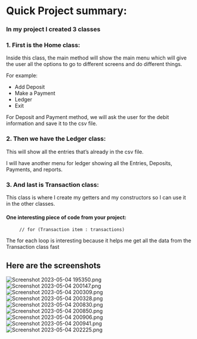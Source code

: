 # Quick Project summary:

### In my project I created 3 classes
### 1. First is the Home class:
Inside this class, the main method will show the main menu which will give the user all the options to go to different screens and do different things.

For example: 
- Add Deposit 
- Make a Payment 
- Ledger
-  Exit

For Deposit and Payment method, we will ask the user for the debit information and save it to the csv file.

### 2. Then we have the Ledger class:

This will show all the entries that’s already in the csv file.

I will have another menu for ledger showing all the Entries, Deposits, Payments, and reports.

### 3. And last is Transaction class:

This class is where I create my getters and my constructors so I can use it in the other classes.

#### One interesting piece of code from your project:

         // for (Transaction item : transactions)

The for each loop is interesting because it helps me get all the data from the Transaction class fast

## Here are the screenshots

![Screenshot 2023-05-04 195350.png](src%2Fmain%2Fresources%2FScreenshot%202023-05-04%20195350.png)
![Screenshot 2023-05-04 200147.png](src%2Fmain%2Fresources%2FScreenshot%202023-05-04%20200147.png)
![Screenshot 2023-05-04 200309.png](src%2Fmain%2Fresources%2FScreenshot%202023-05-04%20200309.png)
![Screenshot 2023-05-04 200328.png](src%2Fmain%2Fresources%2FScreenshot%202023-05-04%20200328.png)
![Screenshot 2023-05-04 200830.png](src%2Fmain%2Fresources%2FScreenshot%202023-05-04%20200830.png)
![Screenshot 2023-05-04 200850.png](src%2Fmain%2Fresources%2FScreenshot%202023-05-04%20200850.png)
![Screenshot 2023-05-04 200906.png](src%2Fmain%2Fresources%2FScreenshot%202023-05-04%20200906.png)
![Screenshot 2023-05-04 200941.png](src%2Fmain%2Fresources%2FScreenshot%202023-05-04%20200941.png)
![Screenshot 2023-05-04 202225.png](src%2Fmain%2Fresources%2FScreenshot%202023-05-04%20202225.png)
